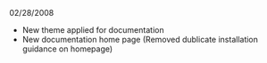 
02/28/2008
- New theme applied for documentation
- New documentation home page (Removed dublicate installation guidance on homepage)
